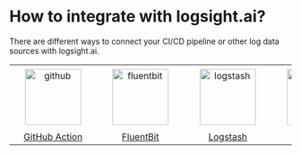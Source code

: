 # How to integrate with logsight.ai?

There are different ways to connect your CI/CD pipeline or other log data sources with logsight.ai.


| | | | | |
| :-: | :-: | :-: | :-: | :-: |
| [<img src="/integration/imgs/github.png" alt="github" width="100" style="vertical-align:middle;margin:5px 20px"/>](/integration/github_action.md) | [<img src="https://logsight.ai/assets/img/logo-fluentbit.png" alt="fluentbit" width="100" style="vertical-align:middle;margin:5px 20px"/>](/integration/fluentbit.md) | [<img src="https://demo.logsight.ai/assets/img/logstash.png" alt="logstash" width="100" style="vertical-align:middle;margin:5px 20px"/>](/integration/logstash.md) | [<img src="https://demo.logsight.ai/assets/img/upload-file.png" alt="file-upload" width="100" style="vertical-align:middle;margin:5px 20px"/>](/integration/upload_files.md) | [<img src="https://demo.logsight.ai/assets/icons/swagger_logo.svg" alt="rest-api" width="100" style="vertical-align:middle;margin:5px 20px"/>](/integration/rest-api.md) | 
| [GitHub Action](/integration/github_action.md) | [FluentBit](/integration/fluentbit.md) | [Logstash](/integration/logstash.md)| [Upload file](/integration/upload_files.md) | [REST API](/integration/rest-api.md) | 


